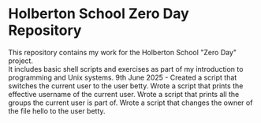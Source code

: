 # Holberton School Zero Day Repository

This repository contains my work for the Holberton School "Zero Day" project.  
It includes basic shell scripts and exercises as part of my introduction to programming and Unix systems.
9th June 2025 - Created a script that switches the current user to the user betty.
Wrote a script that prints the effective username of the current user.
Wrote a script that prints all the groups the current user is part of.
Wrote a script that changes the owner of the file hello to the user betty.
